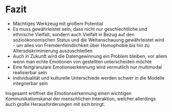 # Fazit

* Mächtiges Werkzeug mit großem Potential
* Es muss gewährleistet sein, dass nicht nur geschlechtliche und ethnische Vielfalt, sondern auch Vielfalt in Bezug auf den sozioökonomischen Status und die Weltanschauung gewährleistet wird - um alles von Fremdenfeindlichkeit über Homophobie bis hin zu Altersdiskriminierung auszuschließen
* Auch in Zukunft wird die Datengewinnung ein Problem bleiben, vor allem wenn man echte Emotionen von gestellten unterscheiden möchte
* Eine feingranulare Emotionserkennung wird vermutlich nur multimodal realisierbar sein
* Individualität und kulturelle Unterschiede werden schwer in die Modelle integrierbar sein

Insgesamt eröffnet die Emotionserkennung einen wichtigen Kommunikationskanal der menschlichen Interaktion, welcher allerdings auch große Herausforderungen mit sich bringt. 
